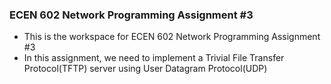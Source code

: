 ### ECEN 602 Network Programming Assignment #3
* This is the workspace for ECEN 602 Network Programming Assignment #3
* In this assignment, we need to implement a Trivial File Transfer Protocol(TFTP) server using User Datagram Protocol(UDP)